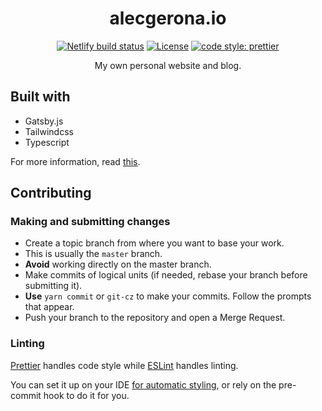 <!--suppress HtmlDeprecatedAttribute -->
<div align="center">
  <h1>alecgerona.io</h1>
  <a href="https://app.netlify.com/sites/alecgeronaio/deploys"><img alt="Netlify build status" src="https://img.shields.io/netlify/19e83f46-d8a9-48df-9d4c-888950b67c1c?style=for-the-badge"></a>
  <a href="https://mit-license.org" target="_blank"><img src="https://img.shields.io/badge/license-MIT-blue.svg?longCache=true&style=for-the-badge" alt="License"></a> 
  <a href="https://github.com/prettier/prettier"><img alt="code style: prettier" src="https://img.shields.io/badge/code_style-prettier-ff69b4.svg?longCache=true&style=for-the-badge"></a>
  <p>My own personal website and blog.</p>
</div>

## Built with
- Gatsby.js
- Tailwindcss
- Typescript

For more information, read [this](https://alecgerona.io/my-first-website/).

## Contributing
### Making and submitting changes
- Create a topic branch from where you want to base your work.
- This is usually the `master` branch.
- **Avoid** working directly on the master branch.
- Make commits of logical units (if needed, rebase your branch before submitting it).
- **Use** `yarn commit` or `git-cz` to make your commits. Follow the prompts that appear.
- Push your branch to the repository and open a Merge Request.

### Linting
[Prettier](https://prettier.io/) handles code style while [ESLint](https://eslint.org/)
handles linting.

You can set it up on your IDE [for automatic styling](https://prettier.io/docs/en/editors.html),
or rely on the pre-commit hook to do it for you.

